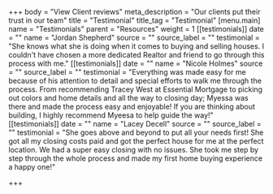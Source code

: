 +++
body = "View Client reviews"
meta_description = "Our clients put their trust in our team"
title = "Testimonial"
title_tag = "Testimonial"
[menu.main]
name = "Testimonials"
parent = "Resources"
weight = 1
[[testimonials]]
date = ""
name = "Jordan Shepherd"
source = ""
source_label = ""
testimonial = "She knows what she is doing when it comes to buying and selling houses. I couldn't have chosen a more dedicated Realtor and friend to go through this process with me."
[[testimonials]]
date = ""
name = "Nicole Holmes"
source = ""
source_label = ""
testimonial = "Everything was made easy for me because of his attention to detail and special efforts to walk me through the process. From recommending Tracey West at Essential Mortgage to picking out colors and home details and all the way to closing day; Myessa was there and made the process easy and enjoyable! If you are thinking about building, I highly recommend Myeesa to help guide the way!"
[[testimonials]]
date = ""
name = "Lacey Decell"
source = ""
source_label = ""
testimonial = "She goes above and beyond to put all your needs first! She got all my closing costs paid and got the perfect house for me at the perfect location. We had a super easy closing with no issues. She took me step by step through the whole process and made my first home buying experience a happy one!"

+++
